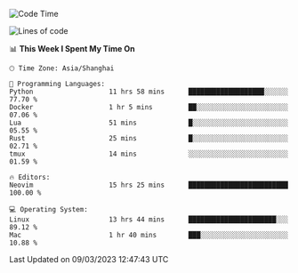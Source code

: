 <!--START_SECTION:waka-->
![Code Time](http://img.shields.io/badge/Code%20Time-1%2C196%20hrs%2021%20mins-blue)

![Lines of code](https://img.shields.io/badge/From%20Hello%20World%20I%27ve%20Written-64.8%20thousand%20lines%20of%20code-blue)

📊 **This Week I Spent My Time On** 

```text
🕑︎ Time Zone: Asia/Shanghai

💬 Programming Languages: 
Python                   11 hrs 58 mins      ███████████████████░░░░░░   77.70 % 
Docker                   1 hr 5 mins         ██░░░░░░░░░░░░░░░░░░░░░░░   07.06 % 
Lua                      51 mins             █░░░░░░░░░░░░░░░░░░░░░░░░   05.55 % 
Rust                     25 mins             █░░░░░░░░░░░░░░░░░░░░░░░░   02.71 % 
tmux                     14 mins             ░░░░░░░░░░░░░░░░░░░░░░░░░   01.59 % 

🔥 Editors: 
Neovim                   15 hrs 25 mins      █████████████████████████   100.00 % 

💻 Operating System: 
Linux                    13 hrs 44 mins      ██████████████████████░░░   89.12 % 
Mac                      1 hr 40 mins        ███░░░░░░░░░░░░░░░░░░░░░░   10.88 % 
```


 Last Updated on 09/03/2023 12:47:43 UTC
<!--END_SECTION:waka-->
